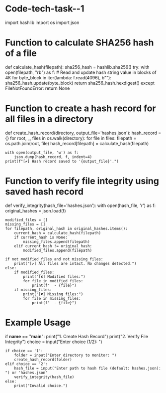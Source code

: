 # Code-tech-task--1
import hashlib
import os
import json

# Function to calculate SHA256 hash of a file
def calculate_hash(filepath):
    sha256_hash = hashlib.sha256()
    try:
        with open(filepath, "rb") as f:
            # Read and update hash string value in blocks of 4K
            for byte_block in iter(lambda: f.read(4096), b""):
                sha256_hash.update(byte_block)
        return sha256_hash.hexdigest()
    except FileNotFoundError:
        return None

# Function to create a hash record for all files in a directory
def create_hash_record(directory, output_file='hashes.json'):
    hash_record = {}
    for root, _, files in os.walk(directory):
        for file in files:
            filepath = os.path.join(root, file)
            hash_record[filepath] = calculate_hash(filepath)
    
    with open(output_file, 'w') as f:
        json.dump(hash_record, f, indent=4)
    print(f"[✔] Hash record saved to '{output_file}'.")

# Function to verify file integrity using saved hash record
def verify_integrity(hash_file='hashes.json'):
    with open(hash_file, 'r') as f:
        original_hashes = json.load(f)

    modified_files = []
    missing_files = []
    for filepath, original_hash in original_hashes.items():
        current_hash = calculate_hash(filepath)
        if current_hash is None:
            missing_files.append(filepath)
        elif current_hash != original_hash:
            modified_files.append(filepath)

    if not modified_files and not missing_files:
        print("[✔] All files are intact. No changes detected.")
    else:
        if modified_files:
            print("[✘] Modified files:")
            for file in modified_files:
                print(f"  - {file}")
        if missing_files:
            print("[✘] Missing files:")
            for file in missing_files:
                print(f"  - {file}")

# Example Usage
if __name__ == "__main__":
    print("1. Create Hash Record")
    print("2. Verify File Integrity")
    choice = input("Enter choice (1/2): ")

    if choice == '1':
        folder = input("Enter directory to monitor: ")
        create_hash_record(folder)
    elif choice == '2':
        hash_file = input("Enter path to hash file (default: hashes.json): ") or 'hashes.json'
        verify_integrity(hash_file)
    else:
        print("Invalid choice.")
